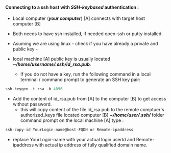 #### Connecting to a ssh host with ***SSH-keybased*** authentication : 
- Local computer (***your computer***) [A] connects with target host computer [B]
- Both needs to have ssh installed, if needed open-ssh or putty installed. 
- Asuming we are using linux -
check if you have already a private and public key -

- local machine [A] public key is usually located ***~/home/username/.ssh/id_rsa.pub***.
  - If you do not have a key, run the following command in a local terminal / command prompt to generate an SSH key pair:

```javascript
ssh-keygen -t rsa -b 4096
```

- Add the content of id_rsa.pub from [A] to the computer [B] to get access without password.
  - this will copy content of the file id_rsa.pub to the remote comptuer's authorized_keys file located computer [B]
***~/home/user/.ssh/*** folder
command prompt on the local machine [A] type :
```javascript
ssh-copy-id YourLogin-name@host-FQDN or Remote-ipaddress
```
  - replace YourLogin-name with your actual login userId 
and Remote-ipaddress with actual ip address of fully qualified domain name.
